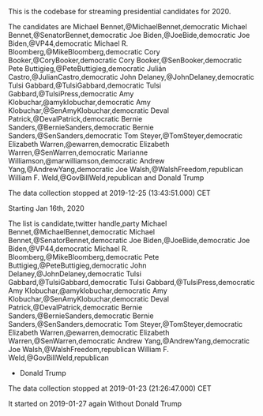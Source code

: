 This is the codebase for streaming presidential candidates for 2020.

The candidates are
Michael Bennet,@MichaelBennet,democratic
Michael Bennet,@SenatorBennet,democratic
Joe Biden,@JoeBide,democratic
Joe Biden,@VP44,democratic
Michael R. Bloomberg,@MikeBloomberg,democratic
Cory Booker,@CoryBooker,democratic
Cory Booker,@SenBooker,democratic
Pete Buttigieg,@PeteButtigieg,democratic
Julián Castro,@JulianCastro,democratic
John Delaney,@JohnDelaney,democratic
Tulsi Gabbard,@TulsiGabbard,democratic
Tulsi Gabbard,@TulsiPress,democratic
Amy Klobuchar,@amyklobuchar,democratic
Amy Klobuchar,@SenAmyKlobuchar,democratic
Deval Patrick,@DevalPatrick,democratic
Bernie Sanders,@BernieSanders,democratic
Bernie Sanders,@SenSanders,democratic
Tom Steyer,@TomSteyer,democratic
Elizabeth Warren,@ewarren,democratic
Elizabeth Warren,@SenWarren,democratic
Marianne Williamson,@marwilliamson,democratic
Andrew Yang,@AndrewYang,democratic
Joe Walsh,@WalshFreedom,republican
William F. Weld,@GovBillWeld,republican
and Donald Trump

The data collection stopped at 2019-12-25 (13:43:51.000) CET


Starting Jan 16th, 2020

The list is
candidate,twitter handle,party
Michael Bennet,@MichaelBennet,democratic
Michael Bennet,@SenatorBennet,democratic
Joe Biden,@JoeBide,democratic
Joe Biden,@VP44,democratic
Michael R. Bloomberg,@MikeBloomberg,democratic
Pete Buttigieg,@PeteButtigieg,democratic
John Delaney,@JohnDelaney,democratic
Tulsi Gabbard,@TulsiGabbard,democratic
Tulsi Gabbard,@TulsiPress,democratic
Amy Klobuchar,@amyklobuchar,democratic
Amy Klobuchar,@SenAmyKlobuchar,democratic
Deval Patrick,@DevalPatrick,democratic
Bernie Sanders,@BernieSanders,democratic
Bernie Sanders,@SenSanders,democratic
Tom Steyer,@TomSteyer,democratic
Elizabeth Warren,@ewarren,democratic
Elizabeth Warren,@SenWarren,democratic
Andrew Yang,@AndrewYang,democratic
Joe Walsh,@WalshFreedom,republican
William F. Weld,@GovBillWeld,republican
+ Donald Trump

The data collection stopped at 2019-01-23 (21:26:47.000) CET

It started on 2019-01-27 again
Without Donald Trump


